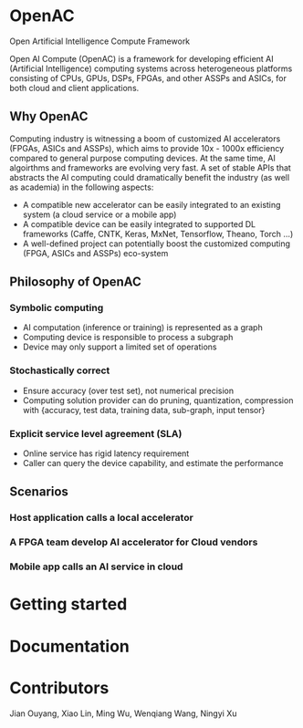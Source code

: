 # OpenAC
Open Artificial Intelligence Compute Framework

Open AI Compute (OpenAC) is a framework for developing efficient AI (Artificial Intelligence) computing systems across heterogeneous platforms consisting of CPUs, GPUs, DSPs, FPGAs, and other ASSPs and ASICs, for both cloud and client applications.

## Why OpenAC

Computing industry is witnessing a boom of customized AI accelerators (FPGAs, ASICs and ASSPs), which aims to provide 10x - 1000x efficiency compared to general purpose computing devices. At the same time, AI algoirthms and frameworks are evolving very fast. A set of stable APIs that abstracts the AI computing could dramatically benefit the industry (as well as academia) in the following aspects:
 - A compatible new accelerator can be easily integrated to an existing system (a cloud service or a mobile app)
 - A compatible device can be easily integrated to supported DL frameworks (Caffe, CNTK, Keras, MxNet, Tensorflow, Theano, Torch …)
 - A well-defined project can potentially boost the customized computing (FPGA, ASICs and ASSPs) eco-system 

## Philosophy of OpenAC
### Symbolic computing
- AI computation (inference or training) is represented as a graph
- Computing device is responsible to process a subgraph
- Device may only support a limited set of operations
### Stochastically correct
- Ensure accuracy (over test set), not numerical precision
- Computing solution provider can do pruning, quantization, compression with {accuracy, test data, training data, sub-graph, input tensor}
### Explicit service level agreement (SLA)
- Online service has rigid latency requirement
- Caller can query the device capability, and estimate the performance

## Scenarios

### Host application calls a local accelerator

### A FPGA team develop AI accelerator for Cloud vendors

### Mobile app calls an AI service in cloud

# Getting started


# Documentation

# Contributors
Jian Ouyang, Xiao Lin, Ming Wu,  Wenqiang Wang, Ningyi Xu 
